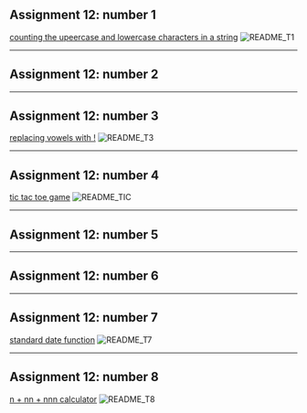 ## Assignment 12: number 1
[counting the upeercase and lowercase characters in a string](https://github.com/Tahahokmabadi/python_assignments/blob/main/Assignment_12/t1-upper_and_lower_counter.py)
![README_T1](https://github.com/Tahahokmabadi/python_assignments/assets/137491279/6d98c259-7fd0-4200-a74a-e4f071e1c4ba)
__________
## Assignment 12: number 2
[]()

__________
## Assignment 12: number 3
[replacing vowels with !](https://github.com/Tahahokmabadi/python_assignments/blob/main/Assignment_12/t3_vowels.py)
![README_T3](https://github.com/Tahahokmabadi/python_assignments/assets/137491279/95a8477b-8beb-45ba-ba08-119d3f5d7f88)

__________
## Assignment 12: number 4
[tic tac toe game](https://github.com/Tahahokmabadi/python_assignments/blob/main/Assignment_12/t4_tic_tac_toe.py)
![README_TIC](https://github.com/Tahahokmabadi/python_assignments/assets/137491279/d6e81caf-1690-4ab0-8e47-a0bf9c608c3c)
__________
## Assignment 12: number 5
[]()

__________
## Assignment 12: number 6
[]()

__________
## Assignment 12: number 7
[standard date function](https://github.com/Tahahokmabadi/python_assignments/blob/main/Assignment_12/t7_standard_date.py)
![README_T7](https://github.com/Tahahokmabadi/python_assignments/assets/137491279/ebb7d5b3-1990-4154-b0ef-1f9995a19c8c)
__________
## Assignment 12: number 8
[n + nn + nnn calculator](https://github.com/Tahahokmabadi/python_assignments/blob/main/Assignment_12/t8_n.py)
![README_T8](https://github.com/Tahahokmabadi/python_assignments/assets/137491279/d35504c4-721e-4bc8-bd2f-0c906eefa65d)

